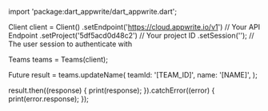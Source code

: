 import 'package:dart_appwrite/dart_appwrite.dart';

Client client = Client()
  .setEndpoint('https://cloud.appwrite.io/v1') // Your API Endpoint
  .setProject('5df5acd0d48c2') // Your project ID
  .setSession(''); // The user session to authenticate with

Teams teams = Teams(client);

Future result = teams.updateName(
  teamId: '[TEAM_ID]',
  name: '[NAME]',
);

result.then((response) {
  print(response);
}).catchError((error) {
  print(error.response);
});
